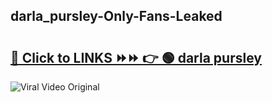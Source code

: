 
 ## darla_pursley-Only-Fans-Leaked

# <h2><a href="https://clipsfans.com/darla_pursley&ref=git">🔗 Click to LINKS ⏩⏩ 👉 🟢 darla pursley </a></h2>

<a href="https://clipsfans.com/darla_pursley&ref=git" rel="nofollow" data-target="animated-image.originalLink"><img src="https://i.ibb.co.com/xMMVF88/686577567.gif" alt="Viral Video Original" style="max-width: 100%; display: inline-block;" data-target="animated-image.originalImage"></a>
